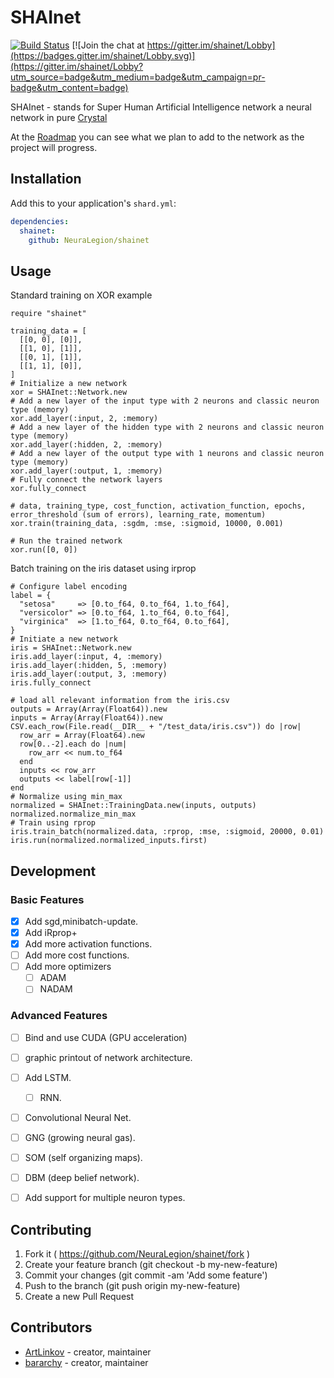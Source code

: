# SHAInet

[![Build Status](https://travis-ci.org/NeuraLegion/shainet.svg?branch=master)](https://travis-ci.org/NeuraLegion/shainet)
[![Join the chat at https://gitter.im/shainet/Lobby](https://badges.gitter.im/shainet/Lobby.svg)](https://gitter.im/shainet/Lobby?utm_source=badge&utm_medium=badge&utm_campaign=pr-badge&utm_content=badge)


SHAInet - stands for Super Human Artificial Intelligence network
a neural network in pure [Crystal](https://crystal-lang.org/)  

At the [Roadmap](https://github.com/NeuraLegion/shainet#development) you can see what we plan to add to the network as the project will progress.  


## Installation

Add this to your application's `shard.yml`:

```yaml
dependencies:
  shainet:
    github: NeuraLegion/shainet
```

## Usage

Standard training on XOR example  
```crystal
require "shainet"

training_data = [
  [[0, 0], [0]],
  [[1, 0], [1]],
  [[0, 1], [1]],
  [[1, 1], [0]],
]
# Initialize a new network
xor = SHAInet::Network.new
# Add a new layer of the input type with 2 neurons and classic neuron type (memory)
xor.add_layer(:input, 2, :memory)
# Add a new layer of the hidden type with 2 neurons and classic neuron type (memory)
xor.add_layer(:hidden, 2, :memory)
# Add a new layer of the output type with 1 neurons and classic neuron type (memory)
xor.add_layer(:output, 1, :memory)
# Fully connect the network layers
xor.fully_connect

# data, training_type, cost_function, activation_function, epochs, error_threshold (sum of errors), learning_rate, momentum)
xor.train(training_data, :sgdm, :mse, :sigmoid, 10000, 0.001)

# Run the trained network
xor.run([0, 0])
```


Batch training on the iris dataset using irprop
```crystal
# Configure label encoding
label = {
  "setosa"     => [0.to_f64, 0.to_f64, 1.to_f64],
  "versicolor" => [0.to_f64, 1.to_f64, 0.to_f64],
  "virginica"  => [1.to_f64, 0.to_f64, 0.to_f64],
}
# Initiate a new network
iris = SHAInet::Network.new
iris.add_layer(:input, 4, :memory)
iris.add_layer(:hidden, 5, :memory)
iris.add_layer(:output, 3, :memory)
iris.fully_connect

# load all relevant information from the iris.csv
outputs = Array(Array(Float64)).new
inputs = Array(Array(Float64)).new
CSV.each_row(File.read(__DIR__ + "/test_data/iris.csv")) do |row|
  row_arr = Array(Float64).new
  row[0..-2].each do |num|
    row_arr << num.to_f64
  end
  inputs << row_arr
  outputs << label[row[-1]]
end
# Normalize using min_max
normalized = SHAInet::TrainingData.new(inputs, outputs)
normalized.normalize_min_max
# Train using rprop
iris.train_batch(normalized.data, :rprop, :mse, :sigmoid, 20000, 0.01)
iris.run(normalized.normalized_inputs.first)
```

## Development

### Basic Features  
  - [x] Add sgd,minibatch-update.  
  - [x] Add iRprop+  
  - [x] Add more activation functions.  
  - [ ] Add more cost functions.  
  - [ ] Add more optimizers  
    - [ ] ADAM  
    - [ ] NADAM  

### Advanced Features  
  - [ ] Bind and use CUDA (GPU acceleration)  
  - [ ] graphic printout of network architecture.  
  - [ ] Add LSTM.  
    - [ ] RNN.  
  - [ ] Convolutional Neural Net.  
  - [ ] GNG (growing neural gas).  
  - [ ] SOM (self organizing maps).  
  - [ ] DBM (deep belief network).  
  - [ ] Add support for multiple neuron types.  





## Contributing

1. Fork it ( https://github.com/NeuraLegion/shainet/fork )
2. Create your feature branch (git checkout -b my-new-feature)
3. Commit your changes (git commit -am 'Add some feature')
4. Push to the branch (git push origin my-new-feature)
5. Create a new Pull Request

## Contributors

- [ArtLinkov](https://github.com/ArtLinkov) - creator, maintainer
- [bararchy](https://github.com/bararchy) - creator, maintainer

